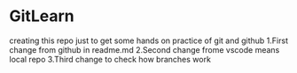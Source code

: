 # GitLearn
creating this repo just to get some hands on practice of git and github
1.First change from github in readme.md
2.Second change frome vscode means local repo
3.Third change to check how branches work
